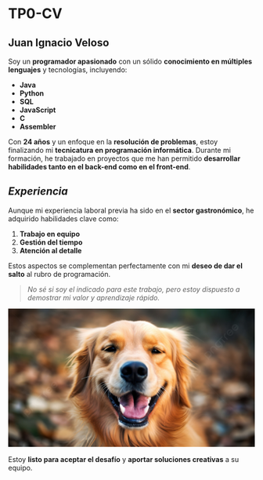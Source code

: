 # TP0-CV
## **Juan Ignacio Veloso**

Soy un **programador apasionado** con un sólido **conocimiento en múltiples lenguajes** y tecnologías, incluyendo:

- **Java**
- **Python**
- **SQL**
- **JavaScript**
- **C**
- **Assembler**

Con **24 años** y un enfoque en la **resolución de problemas**, estoy finalizando mi **tecnicatura en programación informática**. Durante mi formación, he trabajado en proyectos que me han permitido **desarrollar habilidades tanto en el back-end como en el front-end**.

## _Experiencia_

Aunque mi experiencia laboral previa ha sido en el **sector gastronómico**, he adquirido habilidades clave como:

1. **Trabajo en equipo**
2. **Gestión del tiempo**
3. **Atención al detalle**

Estos aspectos se complementan perfectamente con mi **deseo de dar el salto** al rubro de programación.

> _No sé si soy el indicado para este trabajo, pero estoy dispuesto a demostrar mi valor y aprendizaje rápido._

![Programador en acción](foto.jpg)

Estoy **listo para aceptar el desafío** y **aportar soluciones creativas** a su equipo.


